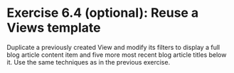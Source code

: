 # Exercise 6.4 \(optional\): Reuse a Views template

Duplicate a previously created View and modify its filters to display a full blog article content item and five more most recent blog article titles below it. Use the same techniques as in the previous exercise.
